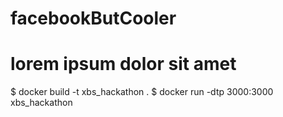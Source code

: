 # facebookButCooler

# lorem ipsum dolor sit amet


$ docker build -t xbs_hackathon .
$ docker run -dtp 3000:3000 xbs_hackathon